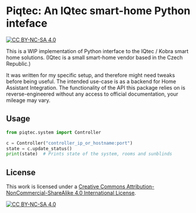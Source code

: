 # Piqtec: An IQtec smart-home Python inteface

[![CC BY-NC-SA 4.0][cc-by-nc-sa-shield]][cc-by-nc-sa]

This is a WIP implementation of Python interface to the IQtec / Kobra smart home solutions.
(IQtec is a small smart-home vendor based in the Czech Republic.)

It was written for my specific setup, and therefore might need tweaks before being useful.
The intended use-case is as a backend for Home Assistant Integration.
The functionality of the API this package relies on is reverse-engineered without any access to official documentation,
your mileage may vary.

## Usage

```python
from piqtec.system import Controller

c = Controller("controller_ip_or_hostname:port")
state = c.update_status()
print(state)  # Prints state of the system, rooms and sunblinds
```

## License

This work is licensed under a
[Creative Commons Attribution-NonCommercial-ShareAlike 4.0 International License][cc-by-nc-sa].

[![CC BY-NC-SA 4.0][cc-by-nc-sa-image]][cc-by-nc-sa]

[cc-by-nc-sa]: http://creativecommons.org/licenses/by-nc-sa/4.0/

[cc-by-nc-sa-image]: https://licensebuttons.net/l/by-nc-sa/4.0/88x31.png

[cc-by-nc-sa-shield]: https://img.shields.io/badge/License-CC%20BY--NC--SA%204.0-lightgrey.svg

